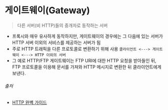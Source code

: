 # 게이트웨이(Gateway)

> 다른 서버(비 HTTP)들의 중개자로 동작하는 서버

- 프록시와 매우 유사하게 동작하지만, 게이트웨이의 경우에는 그 다음에 있는 서버가 HTTP 서버 이외의 서비스를 제공하는 서버가 됨
- 주로 HTTP 트래픽을 다른 프로토콜로 변환하기 위해 사용
  `클라이언트 <---> 게이트웨이 <---> HTTP 이외의 서버`
- 그 예로 HTTP/FTP 게이트웨이는 FTP URI에 대한 HTTP 요청을 받아들인 뒤, FTP 프로토콜을 이용해 문서를 가져와 HTTP 메시지로 변환한 뒤 클라이언트에게 보낸다.

###### 출처

- [HTTP 완벽 가이드](https://www.aladin.co.kr/shop/wproduct.aspx?ItemId=294437345)
